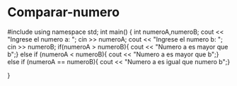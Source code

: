 # Comparar-numero
#include <iostream>
using namespace std;
int main() {
int numeroA,numeroB;
cout << "Ingrese el numero a: ";
cin >> numeroA;
cout << "Ingrese el numero b: ";
cin >> numeroB;
if(numeroA > numeroB){
cout << "Numero a es mayor que b";}
else 
if (numeroA < numeroB){
cout << "Numero a es mayor que b";}
else
if (numeroA == numeroB){
cout << "Numero a es igual que numero b";}
  
}
